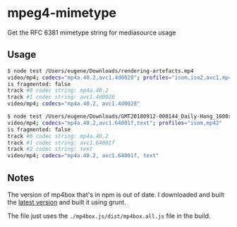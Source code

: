 # mpeg4-mimetype
Get the RFC 6381 mimetype string for mediasource usage

## Usage

``` bash
$ node test /Users/eugene/Downloads/rendering-artefacts.mp4
video/mp4; codecs="mp4a.40.2,avc1.4d0028"; profiles="isom,iso2,avc1,mp41"
is fragmented: false
track #0 codec string: mp4a.40.2
track #1 codec string: avc1.4d0028
video/mp4; codecs="mp4a.40.2, avc1.4d0028"

$ node test /Users/eugene/Downloads/GMT20180912-000144_Daily-Hang_1600x800.mp4
video/mp4; codecs="mp4a.40.2,avc1.64001f,text"; profiles="isom,mp42"
is fragmented: false
track #0 codec string: mp4a.40.2
track #1 codec string: avc1.64001f
track #2 codec string: text
video/mp4; codecs="mp4a.40.2, avc1.64001f, text"
```

## Notes

The version of mp4box that's in npm is out of date. I downloaded and built the 
[latest version](https://github.com/gpac/mp4box.js) and built it using grunt.

The file just uses the `./mp4box.js/dist/mp4box.all.js` file in the build.
